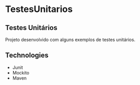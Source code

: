 # TestesUnitarios

<div>
  <article>
       <h1>
          <a id="user-content-readings-application" class="anchor" aria-hidden="true" href="#readings-application"></a>
            Testes Unitários
        </h1>
      <p>Projeto desenvolvido com alguns exemplos de testes unitários.</p>
      <h1><a id="user-content-technologies" class="anchor" aria-hidden="true" href="#technologies"></a>
        Technologies
      </h1>
      <ul>
         <li>Junit</li>
         <li>Mockito</li>
         <li>Maven</li>
      </ul>
    </article>
  </div>
</div>

